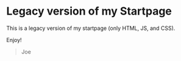 # Legacy version of my Startpage
This is a legacy version of my startpage (only HTML, JS, and CSS).

Enjoy!
> Joe